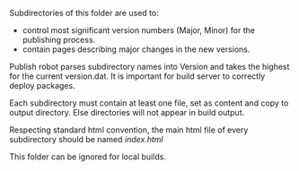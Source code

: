 ﻿Subdirectories of this folder are used to:

* control most significant version numbers (Major, Minor) for the publishing process.
* contain pages describing major changes in the new versions.

Publish robot parses subdirectory names into Version and takes the highest for the current version.dat.
It is important for build server to correctly deploy packages.

Each subdirectory must contain at least one file, set as content and copy to output directory. Else directories will not appear in build output.

Respecting standard html convention, the main html file of every subdirectory should be named *index.html*

This folder can be ignored for local builds.